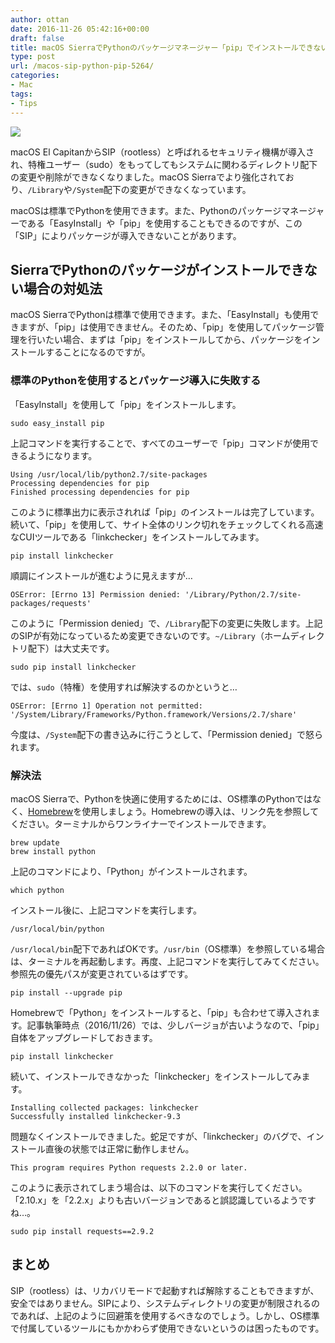 ```yaml
---
author: ottan
date: 2016-11-26 05:42:16+00:00
draft: false
title: macOS SierraでPythonのパッケージマネージャー「pip」でインストールできない時の対処法
type: post
url: /macos-sip-python-pip-5264/
categories:
- Mac
tags:
- Tips
---
```


![](/images/2016/11/161126-58391c0de6557.jpg)






macOS El CapitanからSIP（rootless）と呼ばれるセキュリティ機構が導入され、特権ユーザー（sudo）をもってしてもシステムに関わるディレクトリ配下の変更や削除ができなくなりました。macOS Sierraでより強化されており、`/Library`や`/System`配下の変更ができなくなっています。





macOSは標準でPythonを使用できます。また、Pythonのパッケージマネージャーである「EasyInstall」や「pip」を使用することもできるのですが、この「SIP」によりパッケージが導入できないことがあります。





## SierraでPythonのパッケージがインストールできない場合の対処法





macOS SierraでPythonは標準で使用できます。また、「EasyInstall」も使用できますが、「pip」は使用できません。そのため、「pip」を使用してパッケージ管理を行いたい場合、まずは「pip」をインストールしてから、パッケージをインストールすることになるのですが。





### 標準のPythonを使用するとパッケージ導入に失敗する





「EasyInstall」を使用して「pip」をインストールします。




    
    sudo easy_install pip





上記コマンドを実行することで、すべてのユーザーで「pip」コマンドが使用できるようになります。




    
    Using /usr/local/lib/python2.7/site-packages
    Processing dependencies for pip
    Finished processing dependencies for pip





このように標準出力に表示されれば「pip」のインストールは完了しています。続いて、「pip」を使用して、サイト全体のリンク切れをチェックしてくれる高速なCUIツールである「linkchecker」をインストールしてみます。




    
    pip install linkchecker





順調にインストールが進むように見えますが…




    
    OSError: [Errno 13] Permission denied: '/Library/Python/2.7/site-packages/requests'





このように「Permission denied」で、`/Library`配下の変更に失敗します。上記のSIPが有効になっているため変更できないのです。`~/Library`（ホームディレクトリ配下）は大丈夫です。




    
    sudo pip install linkchecker





では、`sudo`（特権）を使用すれば解決するのかというと…




    
    OSError: [Errno 1] Operation not permitted: '/System/Library/Frameworks/Python.framework/Versions/2.7/share'





今度は、`/System`配下の書き込みに行こうとして、「Permission denied」で怒られます。





### 解決法





macOS Sierraで、Pythonを快適に使用するためには、OS標準のPythonではなく、[Homebrew](http://brew.sh/)を使用しましょう。Homebrewの導入は、リンク先を参照してください。ターミナルからワンライナーでインストールできます。




    
    brew update
    brew install python





上記のコマンドにより、「Python」がインストールされます。




    
    which python





インストール後に、上記コマンドを実行します。




    
    /usr/local/bin/python





`/usr/local/bin`配下であればOKです。`/usr/bin`（OS標準）を参照している場合は、ターミナルを再起動します。再度、上記コマンドを実行してみてください。参照先の優先パスが変更されているはずです。




    
    pip install --upgrade pip





Homebrewで「Python」をインストールすると、「pip」も合わせて導入されます。記事執筆時点（2016/11/26）では、少しバージョが古いようなので、「pip」自体をアップグレードしておきます。




    
    pip install linkchecker





続いて、インストールできなかった「linkchecker」をインストールしてみます。




    
    Installing collected packages: linkchecker
    Successfully installed linkchecker-9.3





問題なくインストールできました。蛇足ですが、「linkchecker」のバグで、インストール直後の状態では正常に動作しません。




    
    This program requires Python requests 2.2.0 or later.





このように表示されてしまう場合は、以下のコマンドを実行してください。「2.10.x」を「2.2.x」よりも古いバージョンであると誤認識しているようですね…。




    
    sudo pip install requests==2.9.2





## まとめ





SIP（rootless）は、リカバリモードで起動すれば解除することもできますが、安全ではありません。SIPにより、システムディレクトリの変更が制限されるのであれば、上記のように回避策を使用するべきなのでしょう。しかし、OS標準で付属しているツールにもかかわらず使用できないというのは困ったものです。
